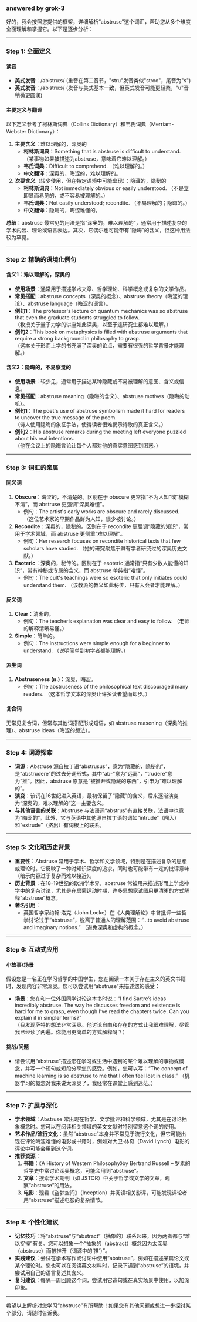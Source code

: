 ### answered by grok-3
好的，我会按照您提供的框架，详细解析“abstruse”这个词汇，帮助您从多个维度全面理解和掌握它。以下是逐步分析：

---

### Step 1: 全面定义
#### 读音
- **美式发音**：/əbˈstruːs/ (重音在第二音节，"stru"发音类似"stroo"，尾音为"s")
- **英式发音**：/əbˈstruːs/ (发音与美式基本一致，但英式发音可能更轻柔，"u"音稍微更圆润)

#### 主要定义与翻译
以下定义参考了柯林斯词典（Collins Dictionary）和韦氏词典（Merriam-Webster Dictionary）：
1. **主要含义**：难以理解的，深奥的
   - **柯林斯词典**：Something that is abstruse is difficult to understand. （某事物如果被描述为abstruse，意味着它难以理解。）
   - **韦氏词典**：Difficult to comprehend. （难以理解的。）
   - **中文翻译**：深奥的，晦涩的，难以理解的。
2. **次要含义**（较少使用，但在特定语境中可能出现）：隐藏的，隐秘的
   - **柯林斯词典**：Not immediately obvious or easily understood. （不是立即显而易见的，或不容易被理解的。）
   - **韦氏词典**：Not easily understood; recondite. （不易理解的；隐晦的。）
   - **中文翻译**：隐晦的，晦涩难懂的。

**总结**：abstruse 最常见的用法是指“深奥的，难以理解的”，通常用于描述复杂的学术内容、理论或语言表达。其次，它偶尔也可能带有“隐晦”的含义，但这种用法较为罕见。

---

### Step 2: 精确的语境化例句
#### 含义1：难以理解的，深奥的
- **使用场景**：通常用于描述学术文章、哲学理论、科学概念或复杂的文学作品。
- **常见搭配**：abstruse concepts（深奥的概念）、abstruse theory（晦涩的理论）、abstruse language（晦涩的语言）。
- **例句1**：The professor's lecture on quantum mechanics was so abstruse that even the graduate students struggled to follow.  
  （教授关于量子力学的讲座如此深奥，以至于连研究生都难以理解。）
- **例句2**：This book on metaphysics is filled with abstruse arguments that require a strong background in philosophy to grasp.  
  （这本关于形而上学的书充满了深奥的论点，需要有很强的哲学背景才能理解。）

#### 含义2：隐晦的，不易察觉的
- **使用场景**：较少见，通常用于描述某种隐藏或不易被理解的意图、含义或信息。
- **常见搭配**：abstruse meaning（隐晦的含义）、abstruse motives（隐晦的动机）。
- **例句1**：The poet's use of abstruse symbolism made it hard for readers to uncover the true message of the poem.  
  （诗人使用隐晦的象征手法，使得读者很难揭示诗歌的真正含义。）
- **例句2**：His abstruse remarks during the meeting left everyone puzzled about his real intentions.  
  （他在会议上的隐晦言论让每个人都对他的真实意图感到困惑。）

---

### Step 3: 词汇的亲属
#### 同义词
1. **Obscure**：晦涩的，不清楚的。区别在于 obscure 更常指“不为人知”或“模糊不清”，而 abstruse 更强调“深奥难懂”。
   - 例句：The artist's early works are obscure and rarely discussed. （这位艺术家的早期作品鲜为人知，很少被讨论。）
2. **Recondite**：深奥的，隐秘的。区别在于 recondite 更强调“隐藏的知识”，常用于学术领域，而 abstruse 更侧重“难以理解”。
   - 例句：Her research focuses on recondite historical texts that few scholars have studied. （她的研究聚焦于鲜有学者研究过的深奥历史文献。）
3. **Esoteric**：深奥的，秘传的。区别在于 esoteric 通常指“只有少数人能懂的知识”，带有神秘或专属的含义，而 abstruse 单纯指“难懂”。
   - 例句：The cult's teachings were so esoteric that only initiates could understand them. （该教派的教义如此秘传，只有入会者才能理解。）

#### 反义词
1. **Clear**：清晰的。
   - 例句：The teacher’s explanation was clear and easy to follow. （老师的解释清晰易懂。）
2. **Simple**：简单的。
   - 例句：The instructions were simple enough for a beginner to understand. （说明简单到初学者都能理解。）

#### 派生词
1. **Abstruseness (n.)**：深奥，晦涩。
   - 例句：The abstruseness of the philosophical text discouraged many readers. （这本哲学文本的深奥让许多读者望而却步。）

#### 复合词
无常见复合词，但常与其他词搭配形成短语，如 abstruse reasoning（深奥的推理）、abstruse ideas（晦涩的想法）。

---

### Step 4: 词源探索
- **词源**：Abstruse 源自拉丁语“abstrusus”，意为“隐藏的，隐秘的”，是“abstrudere”的过去分词形式，其中“ab-”意为“远离”，“trudere”意为“推”。因此，abstruse 原意是“被推开或隐藏的东西”，引申为“难以理解的”。
- **演变**：该词在16世纪进入英语，最初保留了“隐藏”的含义，后来逐渐演变为“深奥的，难以理解的”这一主要含义。
- **与其他语言的关联**：Abstruse 与法语词“abstrus”有直接关联，法语中也意为“晦涩的”。此外，它与英语中其他源自拉丁语的词如“intrude”（闯入）和“extrude”（挤出）有词根上的联系。

---

### Step 5: 文化和历史背景
- **重要性**：Abstruse 常用于学术、哲学和文学领域，特别是在描述复杂的思想或理论时。它反映了一种对知识深度的追求，同时也可能带有一定的批评意味（暗示内容过于复杂而难以接近）。
- **历史背景**：在18-19世纪的欧洲学术界，abstruse 常被用来描述形而上学或神学中的复杂讨论，尤其是在启蒙运动时期，许多思想家试图用更清晰的方式解释“abstruse”概念。
- **著名引用**：
  - 英国哲学家约翰·洛克（John Locke）在《人类理解论》中曾批评一些哲学讨论过于“abstruse”，脱离了普通人的理解范围：“...to avoid abstruse and imaginary notions.” （避免深奥和虚构的概念。）

---

### Step 6: 互动式应用
#### 小故事/场景
假设您是一名正在学习哲学的中国学生，您在阅读一本关于存在主义的英文书籍时，发现内容非常深奥。您可以尝试用“abstruse”来描述您的感受：
- **场景**：您在和一位外国同学讨论这本书时说：“I find Sartre’s ideas incredibly abstruse. The way he discusses freedom and existence is hard for me to grasp, even though I’ve read the chapters twice. Can you explain it in simpler terms?”  
  （我发现萨特的想法非常深奥。他讨论自由和存在的方式让我很难理解，尽管我已经读了两遍。你能用更简单的方式解释吗？）

#### 挑战/问题
- 请尝试用“abstruse”描述您在学习或生活中遇到的某个难以理解的事物或概念，并写一个短句或短段分享您的感受。例如，您可以写：“The concept of machine learning is so abstruse to me that I often feel lost in class.” （机器学习的概念对我来说太深奥了，我经常在课堂上感到迷茫。）

---

### Step 7: 扩展与深化
- **学术领域**：Abstruse 常出现在哲学、文学批评和科学领域，尤其是在讨论抽象概念时。您可以在阅读相关领域的英文文献时特别留意这个词的使用。
- **艺术作品/流行文化**：虽然“abstruse”本身并不常见于流行文化，但它可能出现在评论晦涩难懂的电影或书籍时，例如对大卫·林奇（David Lynch）电影的评论中可能会用到这个词。
- **推荐资源**：
  1. **书籍**：《A History of Western Philosophy》by Bertrand Russell – 罗素的哲学史中常讨论深奥概念，可能会用到“abstruse”。
  2. **文章**：搜索学术期刊（如 JSTOR）中关于哲学或文学的文章，观察“abstruse”的用法。
  3. **电影**：观看《盗梦空间》（Inception）并阅读相关影评，可能发现评论者用“abstruse”描述电影的复杂情节。

---

### Step 8: 个性化建议
- **记忆技巧**：将“abstruse”与“abstract”（抽象的）联系起来，因为两者都与“难以捉摸”有关。您可以想象一个“抽象的（abstract）概念因为太深奥（abstruse）而被推开（词源中的‘推’）”。
- **实践建议**：尝试在学术写作或讨论中使用“abstruse”，例如在描述某篇论文或某个理论时。您也可以在阅读英文材料时，记录下遇到“abstruse”的语境，并尝试用自己的语言复述其含义。
- **复习建议**：每隔一周回顾这个词，尝试用它造句或在真实场景中使用，以加深印象。

---

希望以上解析对您学习“abstruse”有所帮助！如果您有其他问题或想进一步探讨某个部分，请随时告诉我。